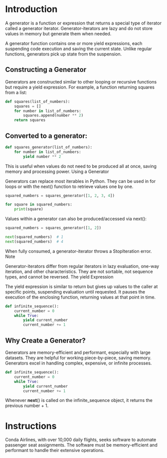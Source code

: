 # Introduction

A generator is a function or expression that returns a special type of iterator called a generator iterator. Generator-iterators are lazy and do not store values in memory but generate them when needed.

A generator function contains one or more yield expressions, each suspending code execution and saving the current state. Unlike regular functions, generators pick up state from the suspension.

## Constructing a Generator

Generators are constructed similar to other looping or recursive functions but require a yield expression. For example, a function returning squares from a list:

```python
def squares(list_of_numbers):
    squares = []
    for number in list_of_numbers:
        squares.append(number ** 2)
    return squares
```

## Converted to a generator:

```python
def squares_generator(list_of_numbers):
    for number in list_of_numbers:
        yield number ** 2
```

This is useful when values do not need to be produced all at once, saving memory and processing power.
Using a Generator

Generators can replace most iterables in Python. They can be used in for loops or with the next() function to retrieve values one by one.

```python
squared_numbers = squares_generator([1, 2, 3, 4])

for square in squared_numbers:
    print(square)
```

Values within a generator can also be produced/accessed via next():

```python
squared_numbers = squares_generator([1, 2])

next(squared_numbers)  # 1
next(squared_numbers)  # 4
```

When fully consumed, a generator-iterator throws a StopIteration error.
Note

Generator-iterators differ from regular iterators in lazy evaluation, one-way iteration, and other characteristics. They are not sortable, not sequence types, and cannot be reversed.
The yield Expression

The yield expression is similar to return but gives up values to the caller at specific points, suspending evaluation until requested. It pauses the execution of the enclosing function, returning values at that point in time.


```python
def infinite_sequence():
    current_number = 0
    while True:
        yield current_number
        current_number += 1
```

## Why Create a Generator?

Generators are memory-efficient and performant, especially with large datasets. They are helpful for working piece-by-piece, saving memory. Generators excel in handling complex, expensive, or infinite processes.


```python
def infinite_sequence():
    current_number = 0
    while True:
        yield current_number
        current_number += 1
```

Whenever __next__() is called on the infinite_sequence object, it returns the previous number + 1.

# Instructions

Conda Airlines, with over 10,000 daily flights, seeks software to automate passenger seat assignments. The software must be memory-efficient and performant to handle their extensive operations.